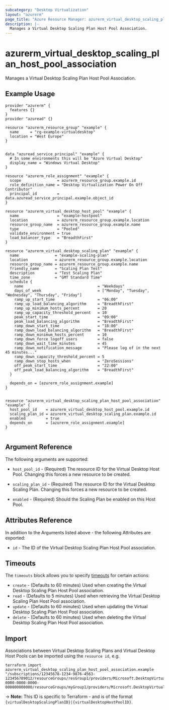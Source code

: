 ```yaml
---
subcategory: "Desktop Virtualization"
layout: "azurerm"
page_title: "Azure Resource Manager: azurerm_virtual_desktop_scaling_plan_host_pool_association"
description: |-
  Manages a Virtual Desktop Scaling Plan Host Pool Association.
---
```


# azurerm_virtual_desktop_scaling_plan_host_pool_association

Manages a Virtual Desktop Scaling Plan Host Pool Association.

## Example Usage

```hcl
provider "azurerm" {
  features {}
}
provider "azuread" {}

resource "azurerm_resource_group" "example" {
  name     = "rg-example-virtualdesktop"
  location = "West Europe"
}


data "azuread_service_principal" "example" {
  # In some environments this will be "Azure Virtual Desktop"
  display_name = "Windows Virtual Desktop"
}

resource "azurerm_role_assignment" "example" {
  scope                = azurerm_resource_group.example.id
  role_definition_name = "Desktop Virtualization Power On Off Contributor"
  principal_id         = data.azuread_service_principal.example.object_id
}

resource "azurerm_virtual_desktop_host_pool" "example" {
  name                 = "example-hostpool"
  location             = azurerm_resource_group.example.location
  resource_group_name  = azurerm_resource_group.example.name
  type                 = "Pooled"
  validate_environment = true
  load_balancer_type   = "BreadthFirst"
}

resource "azurerm_virtual_desktop_scaling_plan" "example" {
  name                = "example-scaling-plan"
  location            = azurerm_resource_group.example.location
  resource_group_name = azurerm_resource_group.example.name
  friendly_name       = "Scaling Plan Test"
  description         = "Test Scaling Plan"
  time_zone           = "GMT Standard Time"
  schedule {
    name                                 = "Weekdays"
    days_of_week                         = ["Monday", "Tuesday", "Wednesday", "Thursday", "Friday"]
    ramp_up_start_time                   = "06:00"
    ramp_up_load_balancing_algorithm     = "BreadthFirst"
    ramp_up_minimum_hosts_percent        = 20
    ramp_up_capacity_threshold_percent   = 10
    peak_start_time                      = "09:00"
    peak_load_balancing_algorithm        = "BreadthFirst"
    ramp_down_start_time                 = "18:00"
    ramp_down_load_balancing_algorithm   = "BreadthFirst"
    ramp_down_minimum_hosts_percent      = 10
    ramp_down_force_logoff_users         = false
    ramp_down_wait_time_minutes          = 45
    ramp_down_notification_message       = "Please log of in the next 45 minutes..."
    ramp_down_capacity_threshold_percent = 5
    ramp_down_stop_hosts_when            = "ZeroSessions"
    off_peak_start_time                  = "22:00"
    off_peak_load_balancing_algorithm    = "BreadthFirst"
  }

  depends_on = [azurerm_role_assignment.example]
}


resource "azurerm_virtual_desktop_scaling_plan_host_pool_association" "example" {
  host_pool_id    = azurerm_virtual_desktop_host_pool.example.id
  scaling_plan_id = azurerm_virtual_desktop_scaling_plan.example.id
  enabled         = true
  depends_on      = [azurerm_role_assignment.example]
}


```

## Argument Reference

The following arguments are supported:

- `host_pool_id` - (Required) The resource ID for the Virtual Desktop Host Pool. Changing this forces a new resource to be created.

- `scaling_plan_id` - (Required) The resource ID for the Virtual Desktop Scaling Plan. Changing this forces a new resource to be created.

- `enabled` - (Required) Should the Scaling Plan be enabled on this Host Pool.

## Attributes Reference

In addition to the Arguments listed above - the following Attributes are exported:

- `id` - The ID of the Virtual Desktop Scaling Plan Host Pool association.

## Timeouts

The `timeouts` block allows you to specify [timeouts](https://www.terraform.io/language/resources/syntax#operation-timeouts) for certain actions:

- `create` - (Defaults to 60 minutes) Used when creating the Virtual Desktop Scaling Plan Host Pool association.
- `read` - (Defaults to 5 minutes) Used when retrieving the Virtual Desktop Scaling Plan Host Pool association.
- `update` - (Defaults to 60 minutes) Used when updating the Virtual Desktop Scaling Plan Host Pool association.
- `delete` - (Defaults to 60 minutes) Used when deleting the Virtual Desktop Scaling Plan Host Pool association.

## Import

Associations between Virtual Desktop Scaling Plans and Virtual Desktop Host Pools can be imported using the `resource id`, e.g.

```shell
terraform import azurerm_virtual_desktop_scaling_plan_host_pool_association.example "/subscriptions/12345678-1234-9876-4563-123456789012/resourceGroups/resGroup1/providers/Microsoft.DesktopVirtualization/scalingPlans/plan1|/subscriptions/00000000-0000-0000-0000-000000000000/resourceGroups/myGroup1/providers/Microsoft.DesktopVirtualization/hostPools/myhostpool"
```

-> **Note:** This ID is specific to Terraform - and is of the format `{virtualDesktopScalingPlanID}|{virtualDesktopHostPoolID}`.
